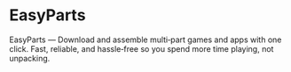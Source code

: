 # EasyParts
EasyParts — Download and assemble multi‑part games and apps with one click. Fast, reliable, and hassle‑free so you spend more time playing, not unpacking.
